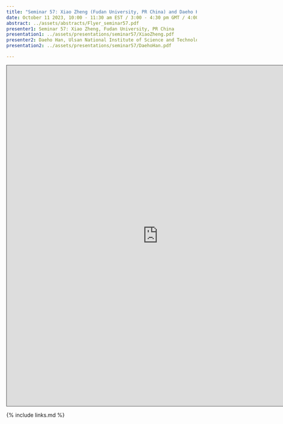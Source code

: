 ```yaml
---
title: "Seminar 57: Xiao Zheng (Fudan University, PR China) and Daeho Han(Ulsan National Institute of Science and Technology, S. Korea)"
date: October 11 2023, 10:00 - 11:30 am EST / 3:00 - 4:30 pm GMT / 4:00 - 5:30 CET, Paris / 10:00 pm - 11:30 pm CST Beijing
abstract: ../assets/abstracts/Flyer_seminar57.pdf
presenter1: Seminar 57: Xiao Zheng, Fudan University, PR China
presentation1: ../assets/presentations/seminar57/XiaoZheng.pdf
presenter2: Daeho Han, Ulsan National Institute of Science and Technology, S. Korea
presentation2: ../assets/presentations/seminar57/DaehoHan.pdf

---
```


<iframe src="https://ub.hosted.panopto.com/Panopto/Pages/Embed.aspx?id=ac96e259-31e3-43c6-979c-b0980112d9de
&autoplay=false&offerviewer=true&showtitle=true&showbrand=true&captions=false&interactivity=all" height="900" width="800" 
style="border: 1px solid #464646;" allowfullscreen allow="autoplay" aria-label="Panopto Embedded Video Player"></iframe>


{% include links.md %}

